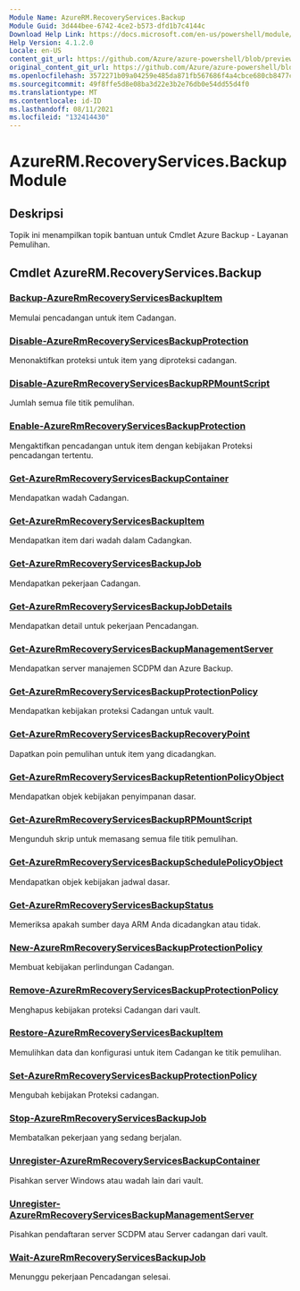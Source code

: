 ```yaml
---
Module Name: AzureRM.RecoveryServices.Backup
Module Guid: 3d444bee-6742-4ce2-b573-dfd1b7c4144c
Download Help Link: https://docs.microsoft.com/en-us/powershell/module/azurerm.recoveryservices.backup
Help Version: 4.1.2.0
Locale: en-US
content_git_url: https://github.com/Azure/azure-powershell/blob/preview/src/ResourceManager/RecoveryServices/Commands.RecoveryServices.Backup/help/AzureRM.RecoveryServices.Backup.md
original_content_git_url: https://github.com/Azure/azure-powershell/blob/preview/src/ResourceManager/RecoveryServices/Commands.RecoveryServices.Backup/help/AzureRM.RecoveryServices.Backup.md
ms.openlocfilehash: 3572271b09a04259e485da871fb567686f4a4cbce680cb8477c4f47d7c21c0ad
ms.sourcegitcommit: 49f8ffe5d8e08ba3d22e3b2e76db0e54dd55d4f0
ms.translationtype: MT
ms.contentlocale: id-ID
ms.lasthandoff: 08/11/2021
ms.locfileid: "132414430"
---
```

# AzureRM.RecoveryServices.Backup Module
## Deskripsi
Topik ini menampilkan topik bantuan untuk Cmdlet Azure Backup - Layanan Pemulihan.

## Cmdlet AzureRM.RecoveryServices.Backup
### [Backup-AzureRmRecoveryServicesBackupItem](Backup-AzureRmRecoveryServicesBackupItem.md)
Memulai pencadangan untuk item Cadangan.

### [Disable-AzureRmRecoveryServicesBackupProtection](Disable-AzureRmRecoveryServicesBackupProtection.md)
Menonaktifkan proteksi untuk item yang diproteksi cadangan.

### [Disable-AzureRmRecoveryServicesBackupRPMountScript](Disable-AzureRmRecoveryServicesBackupRPMountScript.md)
Jumlah semua file titik pemulihan.

### [Enable-AzureRmRecoveryServicesBackupProtection](Enable-AzureRmRecoveryServicesBackupProtection.md)
Mengaktifkan pencadangan untuk item dengan kebijakan Proteksi pencadangan tertentu.

### [Get-AzureRmRecoveryServicesBackupContainer](Get-AzureRmRecoveryServicesBackupContainer.md)
Mendapatkan wadah Cadangan.

### [Get-AzureRmRecoveryServicesBackupItem](Get-AzureRmRecoveryServicesBackupItem.md)
Mendapatkan item dari wadah dalam Cadangkan.

### [Get-AzureRmRecoveryServicesBackupJob](Get-AzureRmRecoveryServicesBackupJob.md)
Mendapatkan pekerjaan Cadangan.

### [Get-AzureRmRecoveryServicesBackupJobDetails](Get-AzureRmRecoveryServicesBackupJobDetails.md)
Mendapatkan detail untuk pekerjaan Pencadangan.

### [Get-AzureRmRecoveryServicesBackupManagementServer](Get-AzureRmRecoveryServicesBackupManagementServer.md)
Mendapatkan server manajemen SCDPM dan Azure Backup.

### [Get-AzureRmRecoveryServicesBackupProtectionPolicy](Get-AzureRmRecoveryServicesBackupProtectionPolicy.md)
Mendapatkan kebijakan proteksi Cadangan untuk vault.

### [Get-AzureRmRecoveryServicesBackupRecoveryPoint](Get-AzureRmRecoveryServicesBackupRecoveryPoint.md)
Dapatkan poin pemulihan untuk item yang dicadangkan.

### [Get-AzureRmRecoveryServicesBackupRetentionPolicyObject](Get-AzureRmRecoveryServicesBackupRetentionPolicyObject.md)
Mendapatkan objek kebijakan penyimpanan dasar.

### [Get-AzureRmRecoveryServicesBackupRPMountScript](Get-AzureRmRecoveryServicesBackupRPMountScript.md)
Mengunduh skrip untuk memasang semua file titik pemulihan.

### [Get-AzureRmRecoveryServicesBackupSchedulePolicyObject](Get-AzureRmRecoveryServicesBackupSchedulePolicyObject.md)
Mendapatkan objek kebijakan jadwal dasar.

### [Get-AzureRmRecoveryServicesBackupStatus](Get-AzureRmRecoveryServicesBackupStatus.md)
Memeriksa apakah sumber daya ARM Anda dicadangkan atau tidak.

### [New-AzureRmRecoveryServicesBackupProtectionPolicy](New-AzureRmRecoveryServicesBackupProtectionPolicy.md)
Membuat kebijakan perlindungan Cadangan.

### [Remove-AzureRmRecoveryServicesBackupProtectionPolicy](Remove-AzureRmRecoveryServicesBackupProtectionPolicy.md)
Menghapus kebijakan proteksi Cadangan dari vault.

### [Restore-AzureRmRecoveryServicesBackupItem](Restore-AzureRmRecoveryServicesBackupItem.md)
Memulihkan data dan konfigurasi untuk item Cadangan ke titik pemulihan.

### [Set-AzureRmRecoveryServicesBackupProtectionPolicy](Set-AzureRmRecoveryServicesBackupProtectionPolicy.md)
Mengubah kebijakan Proteksi cadangan.

### [Stop-AzureRmRecoveryServicesBackupJob](Stop-AzureRmRecoveryServicesBackupJob.md)
Membatalkan pekerjaan yang sedang berjalan.

### [Unregister-AzureRmRecoveryServicesBackupContainer](Unregister-AzureRmRecoveryServicesBackupContainer.md)
Pisahkan server Windows atau wadah lain dari vault.

### [Unregister-AzureRmRecoveryServicesBackupManagementServer](Unregister-AzureRmRecoveryServicesBackupManagementServer.md)
Pisahkan pendaftaran server SCDPM atau Server cadangan dari vault.

### [Wait-AzureRmRecoveryServicesBackupJob](Wait-AzureRmRecoveryServicesBackupJob.md)
Menunggu pekerjaan Pencadangan selesai.

